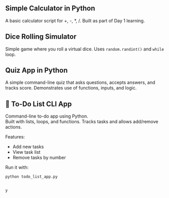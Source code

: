 ## Simple Calculator in Python
A basic calculator script for +, -, *, /. Built as part of Day 1 learning.
## Dice Rolling Simulator
Simple game where you roll a virtual dice. Uses `random.randint()` and `while` loop.
## Quiz App in Python
A simple command-line quiz that asks questions, accepts answers, and tracks score. Demonstrates use of functions, inputs, and logic.
## 📝 To-Do List CLI App

Command-line to-do app using Python.  
Built with lists, loops, and functions. Tracks tasks and allows add/remove actions.

Features:
- Add new tasks
- View task list
- Remove tasks by number

Run it with:
```bash
python todo_list_app.py


y
